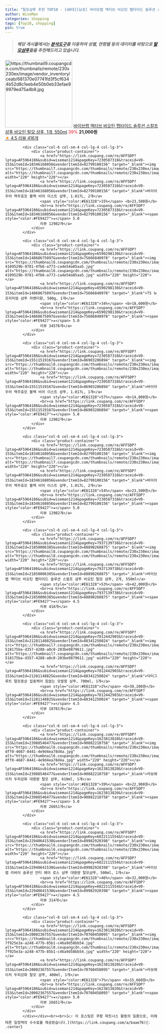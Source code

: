 ```yaml
---
title: "탈모샴푸 추천 TOP10 - [40대][남성] 바이브랩 액티브 비오틴 펩타이드 솔루션 스칼프 샴푸 비오틴 탈모 샴푸, 1개, 550ml"
author: WiseMan
categories: shopping
tags: [Top10, shopping]
pin: true
---
```


> ##### 해당 게시물에서는 [**분석도구**](https://itemscout.io/)를 이용하여 **성별**, **연령별** 등의 데이터를 바탕으로 [**탈모샴푸**](https://link.coupang.com/a/baae76)들을 추천해드리고 있습니다.
<div class="container"><div class="row">
            <div class="col-6 col-sm-4 col-lg-4 col-lg-3">
                <div class="product-container">
                    <a href="https://link.coupang.com/re/AFFSDP?lptag=AF5964186&subid=wiseman1214&pageKey=7937139738&traceid=V0-153&itemId=21850006386&vendorItemId=88898268889" target="_blank"><img src="https://thumbnail9.coupangcdn.com/thumbnails/remote/230x230ex/image/vendor_inventory/ceab/681370e07741fd3f5cf6344b52d8c1eeb4e50b0eb33efae99979ed75a4b8.jpg" alt="https://thumbnail9.coupangcdn.com/thumbnails/remote/230x230ex/image/vendor_inventory/ceab/681370e07741fd3f5cf6344b52d8c1eeb4e50b0eb33efae99979ed75a4b8.jpg" width="220" height="220"></a>
                    <a href="https://link.coupang.com/re/AFFSDP?lptag=AF5964186&subid=wiseman1214&pageKey=7937139738&traceid=V0-153&itemId=21850006386&vendorItemId=88898268889" target="_blank">바이브랩 액티브 비오틴 펩타이드 솔루션 스칼프 샴푸 비오틴 탈모 샴푸, 1개, 550ml</a>
                    <span style="color:#E61328">39%</span> <b>21,000원</b>
                    <br><a href="https://link.coupang.com/re/AFFSDP?lptag=AF5964186&subid=wiseman1214&pageKey=7937139738&traceid=V0-153&itemId=21850006386&vendorItemId=88898268889" target="_blank"><span style="color:#FE9427">★</span> 4.5
                    리뷰 416개</a>
                </div>
            </div>
            
            <div class="col-6 col-sm-4 col-lg-4 col-lg-3">
                <div class="product-container">
                    <a href="https://link.coupang.com/re/AFFSDP?lptag=AF5964186&subid=wiseman1214&pageKey=7230587318&traceid=V0-153&itemId=18346168056&vendorItemId=82799100156" target="_blank"><img src="https://thumbnail7.coupangcdn.com/thumbnails/remote/230x230ex/image/vendor_inventory/63c0/24a468650deddcc1558ad8af4970e96353bd7885857bd07363485e984594.jpg" alt="https://thumbnail7.coupangcdn.com/thumbnails/remote/230x230ex/image/vendor_inventory/63c0/24a468650deddcc1558ad8af4970e96353bd7885857bd07363485e984594.jpg" width="220" height="220"></a>
                    <a href="https://link.coupang.com/re/AFFSDP?lptag=AF5964186&subid=wiseman1214&pageKey=7230587318&traceid=V0-153&itemId=18346168056&vendorItemId=82799100156" target="_blank">바이아우어 맥주효모 블랙 비어 이스트 샴푸, 1.017L, 2개</a>
                    <span style="color:#E61328">15%</span> <b>23,500원</b>
                    <br><a href="https://link.coupang.com/re/AFFSDP?lptag=AF5964186&subid=wiseman1214&pageKey=7230587318&traceid=V0-153&itemId=18346168056&vendorItemId=82799100156" target="_blank"><span style="color:#FE9427">★</span> 5.0
                    리뷰 12982개</a>
                </div>
            </div>
            
            <div class="col-6 col-sm-4 col-lg-4 col-lg-3">
                <div class="product-container">
                    <a href="https://link.coupang.com/re/AFFSDP?lptag=AF5964186&subid=wiseman1214&pageKey=6590298130&traceid=V0-153&itemId=14868675097&vendorItemId=75666840978" target="_blank"><img src="https://thumbnail6.coupangcdn.com/thumbnails/remote/230x230ex/image/retail/images/285341068759705-4109529b-9781-4fb6-a773-ca4e54a85aa5.jpg" alt="https://thumbnail6.coupangcdn.com/thumbnails/remote/230x230ex/image/retail/images/285341068759705-4109529b-9781-4fb6-a773-ca4e54a85aa5.jpg" width="220" height="220"></a>
                    <a href="https://link.coupang.com/re/AFFSDP?lptag=AF5964186&subid=wiseman1214&pageKey=6590298130&traceid=V0-153&itemId=14868675097&vendorItemId=75666840978" target="_blank">TS 뉴프리미엄 샴푸 라벤더향, 500g, 1개</a>
                    <span style="color:#E61328">34%</span> <b>18,600원</b>
                    <br><a href="https://link.coupang.com/re/AFFSDP?lptag=AF5964186&subid=wiseman1214&pageKey=6590298130&traceid=V0-153&itemId=14868675097&vendorItemId=75666840978" target="_blank"><span style="color:#FE9427">★</span> 5.0
                    리뷰 34576개</a>
                </div>
            </div>
            
            <div class="col-6 col-sm-4 col-lg-4 col-lg-3">
                <div class="product-container">
                    <a href="https://link.coupang.com/re/AFFSDP?lptag=AF5964186&subid=wiseman1214&pageKey=7230587318&traceid=V0-153&itemId=15511519167&vendorItemId=86903286894" target="_blank"><img src="https://thumbnail8.coupangcdn.com/thumbnails/remote/230x230ex/image/vendor_inventory/b3e7/2a35632390b5d8a6b6a5941e0ff6b7f6879d9897ea90bee695a4d977d4fa.jpg" alt="https://thumbnail8.coupangcdn.com/thumbnails/remote/230x230ex/image/vendor_inventory/b3e7/2a35632390b5d8a6b6a5941e0ff6b7f6879d9897ea90bee695a4d977d4fa.jpg" width="220" height="220"></a>
                    <a href="https://link.coupang.com/re/AFFSDP?lptag=AF5964186&subid=wiseman1214&pageKey=7230587318&traceid=V0-153&itemId=15511519167&vendorItemId=86903286894" target="_blank">바이아우어 맥주효모 블랙 비어 이스트 샴푸, 1.017L, 1개</a>
                    <span style="color:#E61328">57%</span> <b>14,800원</b>
                    <br><a href="https://link.coupang.com/re/AFFSDP?lptag=AF5964186&subid=wiseman1214&pageKey=7230587318&traceid=V0-153&itemId=15511519167&vendorItemId=86903286894" target="_blank"><span style="color:#FE9427">★</span> 5.0
                    리뷰 12982개</a>
                </div>
            </div>
            
            <div class="col-6 col-sm-4 col-lg-4 col-lg-3">
                <div class="product-container">
                    <a href="https://link.coupang.com/re/AFFSDP?lptag=AF5964186&subid=wiseman1214&pageKey=7230587318&traceid=V0-153&itemId=18346168056&vendorItemId=82799100156" target="_blank"><img src="https://thumbnail7.coupangcdn.com/thumbnails/remote/230x230ex/image/vendor_inventory/63c0/24a468650deddcc1558ad8af4970e96353bd7885857bd07363485e984594.jpg" alt="https://thumbnail7.coupangcdn.com/thumbnails/remote/230x230ex/image/vendor_inventory/63c0/24a468650deddcc1558ad8af4970e96353bd7885857bd07363485e984594.jpg" width="220" height="220"></a>
                    <a href="https://link.coupang.com/re/AFFSDP?lptag=AF5964186&subid=wiseman1214&pageKey=7230587318&traceid=V0-153&itemId=18346168056&vendorItemId=82799100156" target="_blank">바이아우어 맥주효모 블랙 비어 이스트 샴푸, 1.017L, 2개</a>
                    <span style="color:#E61328">54%</span> <b>23,500원</b>
                    <br><a href="https://link.coupang.com/re/AFFSDP?lptag=AF5964186&subid=wiseman1214&pageKey=7230587318&traceid=V0-153&itemId=18346168056&vendorItemId=82799100156" target="_blank"><span style="color:#FE9427">★</span> 5.0
                    리뷰 12982개</a>
                </div>
            </div>
            
            <div class="col-6 col-sm-4 col-lg-4 col-lg-3">
                <div class="product-container">
                    <a href="https://link.coupang.com/re/AFFSDP?lptag=AF5964186&subid=wiseman1214&pageKey=7937139738&traceid=V0-153&itemId=21850006385&vendorItemId=88898268875" target="_blank"><img src="https://thumbnail8.coupangcdn.com/thumbnails/remote/230x230ex/image/vendor_inventory/1374/597f9173b76e90d3416e73bcbbcc275560c98c31c018b6521a4b550db790.jpg" alt="https://thumbnail8.coupangcdn.com/thumbnails/remote/230x230ex/image/vendor_inventory/1374/597f9173b76e90d3416e73bcbbcc275560c98c31c018b6521a4b550db790.jpg" width="220" height="220"></a>
                    <a href="https://link.coupang.com/re/AFFSDP?lptag=AF5964186&subid=wiseman1214&pageKey=7937139738&traceid=V0-153&itemId=21850006385&vendorItemId=88898268875" target="_blank">바이브랩 액티브 비오틴 펩타이드 솔루션 스칼프 샴푸 비오틴 탈모 샴푸, 2개, 550ml</a>
                    <span style="color:#E61328">53%</span> <b>42,000원</b>
                    <br><a href="https://link.coupang.com/re/AFFSDP?lptag=AF5964186&subid=wiseman1214&pageKey=7937139738&traceid=V0-153&itemId=21850006385&vendorItemId=88898268875" target="_blank"><span style="color:#FE9427">★</span> 4.5
                    리뷰 416개</a>
                </div>
            </div>
            
            <div class="col-6 col-sm-4 col-lg-4 col-lg-3">
                <div class="product-container">
                    <a href="https://link.coupang.com/re/AFFSDP?lptag=AF5964186&subid=wiseman1214&pageKey=7812442903&traceid=V0-153&itemId=21281148825&vendorItemId=88341250024" target="_blank"><img src="https://thumbnail7.coupangcdn.com/thumbnails/remote/230x230ex/image/retail/images/639406128789175-518175ba-d357-4288-a0c0-203be9879611.jpg" alt="https://thumbnail7.coupangcdn.com/thumbnails/remote/230x230ex/image/retail/images/639406128789175-518175ba-d357-4288-a0c0-203be9879611.jpg" width="220" height="220"></a>
                    <a href="https://link.coupang.com/re/AFFSDP?lptag=AF5964186&subid=wiseman1214&pageKey=7812442903&traceid=V0-153&itemId=21281148825&vendorItemId=88341250024" target="_blank">닥터그루트 탈모증상 집중케어 힘없는 모발용 샴푸, 700ml, 1개</a>
                    <span style="color:#E61328">2%</span> <b>30,200원</b>
                    <br><a href="https://link.coupang.com/re/AFFSDP?lptag=AF5964186&subid=wiseman1214&pageKey=7812442903&traceid=V0-153&itemId=21281148825&vendorItemId=88341250024" target="_blank"><span style="color:#FE9427">★</span> 4.5
                    리뷰 10781개</a>
                </div>
            </div>
            
            <div class="col-6 col-sm-4 col-lg-4 col-lg-3">
                <div class="product-container">
                    <a href="https://link.coupang.com/re/AFFSDP?lptag=AF5964186&subid=wiseman1214&pageKey=1623813820&traceid=V0-153&itemId=23988546477&vendorItemId=90882210758" target="_blank"><img src="https://thumbnail6.coupangcdn.com/thumbnails/remote/230x230ex/image/retail/images/2024/08/08/11/3/6a90837f-dff0-4687-8441-4e9d4ea78d4a.jpg" alt="https://thumbnail6.coupangcdn.com/thumbnails/remote/230x230ex/image/retail/images/2024/08/08/11/3/6a90837f-dff0-4687-8441-4e9d4ea78d4a.jpg" width="220" height="220"></a>
                    <a href="https://link.coupang.com/re/AFFSDP?lptag=AF5964186&subid=wiseman1214&pageKey=1623813820&traceid=V0-153&itemId=23988546477&vendorItemId=90882210758" target="_blank">라보에이치 두피강화 대용량 탈모 샴푸, 610ml, 1개</a>
                    <span style="color:#E61328">39%</span> <b>22,900원</b>
                    <br><a href="https://link.coupang.com/re/AFFSDP?lptag=AF5964186&subid=wiseman1214&pageKey=1623813820&traceid=V0-153&itemId=23988546477&vendorItemId=90882210758" target="_blank"><span style="color:#FE9427">★</span> 5.0
                    리뷰 26651개</a>
                </div>
            </div>
            
            <div class="col-6 col-sm-4 col-lg-4 col-lg-3">
                <div class="product-container">
                    <a href="https://link.coupang.com/re/AFFSDP?lptag=AF5964186&subid=wiseman1214&pageKey=6822111554&traceid=V0-153&itemId=22948641530&vendorItemId=89982920398" target="_blank"><img src="https://thumbnail6.coupangcdn.com/thumbnails/remote/230x230ex/image/vendor_inventory/19cb/c7a1f03c32dc2d1e309a43de09e091067a3a9d46c61e17aed3a3d7839aab.jpg" alt="https://thumbnail6.coupangcdn.com/thumbnails/remote/230x230ex/image/vendor_inventory/19cb/c7a1f03c32dc2d1e309a43de09e091067a3a9d46c61e17aed3a3d7839aab.jpg" width="220" height="220"></a>
                    <a href="https://link.coupang.com/re/AFFSDP?lptag=AF5964186&subid=wiseman1214&pageKey=6822111554&traceid=V0-153&itemId=22948641530&vendorItemId=89982920398" target="_blank">바이브랩 리바이 솔루션 안티 헤어 로스 샴푸 대용량 탈모샴푸, 500ml, 1개</a>
                    <span style="color:#E61328">46%</span> <b>32,000원</b>
                    <br><a href="https://link.coupang.com/re/AFFSDP?lptag=AF5964186&subid=wiseman1214&pageKey=6822111554&traceid=V0-153&itemId=22948641530&vendorItemId=89982920398" target="_blank"><span style="color:#FE9427">★</span> 4.5
                    리뷰 314개</a>
                </div>
            </div>
            
            <div class="col-6 col-sm-4 col-lg-4 col-lg-3">
                <div class="product-container">
                    <a href="https://link.coupang.com/re/AFFSDP?lptag=AF5964186&subid=wiseman1214&pageKey=1623813820&traceid=V0-153&itemId=20002367557&vendorItemId=70760458095" target="_blank"><img src="https://thumbnail8.coupangcdn.com/thumbnails/remote/230x230ex/image/retail/images/541357690162800-7f925e3a-a248-477b-85b1-c46a9d58bb54.jpg" alt="https://thumbnail8.coupangcdn.com/thumbnails/remote/230x230ex/image/retail/images/541357690162800-7f925e3a-a248-477b-85b1-c46a9d58bb54.jpg" width="220" height="220"></a>
                    <a href="https://link.coupang.com/re/AFFSDP?lptag=AF5964186&subid=wiseman1214&pageKey=1623813820&traceid=V0-153&itemId=20002367557&vendorItemId=70760458095" target="_blank">라보에이치 두피강화 탈모 샴푸, 400ml, 1개</a>
                    <span style="color:#E61328">7%</span> <b>15,660원</b>
                    <br><a href="https://link.coupang.com/re/AFFSDP?lptag=AF5964186&subid=wiseman1214&pageKey=1623813820&traceid=V0-153&itemId=20002367557&vendorItemId=70760458095" target="_blank"><span style="color:#FE9427">★</span> 5.0
                    리뷰 26651개</a>
                </div>
            </div>
            </div></div><br><br>[👉 이 포스팅은 쿠팡 파트너스 활동의 일환으로, 이에 따른 일정액의 수수료를 제공받습니다.](https://link.coupang.com/a/baae76){: .center}